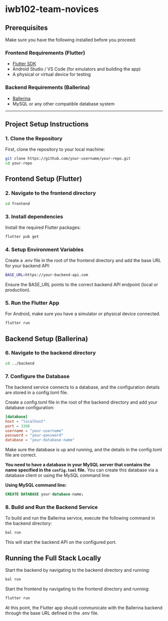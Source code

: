 # iwb102-team-novices

## Prerequisites

Make sure you have the following installed before you proceed:

### Frontend Requirements (Flutter)

- [Flutter SDK](https://docs.flutter.dev/get-started/install)
- Android Studio / VS Code (for emulators and building the app)
- A physical or virtual device for testing

### Backend Requirements (Ballerina)

- [Ballerina](https://ballerina.io/downloads/)
- MySQL or any other compatible database system

---

## Project Setup Instructions

### 1. Clone the Repository

First, clone the repository to your local machine:

```bash
git clone https://github.com/your-username/your-repo.git
cd your-repo
```

## Frontend Setup (Flutter)
### 2. Navigate to the frontend directory
```bash
cd frontend
```

### 3. Install dependencies
Install the required Flutter packages:

```bash
flutter pub get
```

### 4. Setup Environment Variables
Create a .env file in the root of the frontend directory and add the base URL for your backend API:

```bash
BASE_URL=https://your-backend-api.com
```
Ensure the BASE_URL points to the correct backend API endpoint (local or production).

### 5. Run the Flutter App
For Android, make sure you have a simulator or physical device connected.

```bash
flutter run
```

## Backend Setup (Ballerina)
### 6. Navigate to the backend directory
```bash
cd ../backend
```
### 7. Configure the Database
The backend service connects to a database, and the configuration details are stored in a config.toml file.

Create a config.toml file in the root of the backend directory and add your database configuration:

```toml
[database]
host = "localhost"
port = 3306
username = "your-username"
password = "your-password"
database = "your-database-name"
```
Make sure the database is up and running, and the details in the config.toml file are correct.

**You need to have a database in your MySQL server that contains the name specified in the `config.toml` file.** You can create this database via a database client or using the MySQL command line:

**Using MySQL command line:**
```sql
CREATE DATABASE your-database-name;
```

### 8. Build and Run the Backend Service
To build and run the Ballerina service, execute the following command in the backend directory:

```bash
bal run
```
This will start the backend API on the configured port.

## Running the Full Stack Locally
Start the backend by navigating to the backend directory and running:

```bash
bal run
```
Start the frontend by navigating to the frontend directory and running:

```bash
flutter run
```

At this point, the Flutter app should communicate with the Ballerina backend through the base URL defined in the .env file.